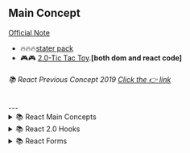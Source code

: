 

##  Main Concept
[Official Note](https://bappa-saha.web.app/)

- 🔥🔥🔥[stater pack ](https://github.com/bappasahabapi/react-core-concept/tree/starter)
- 🎮🎮  [2.0-Tic Tac Toy](https://github.com/bappasahabapi/react-core-concept/tree/02/main/tic-tac-toe).**[both dom and react code]**

<h6>📚 React Previous Concept 2019 <a href="https://github.com/bappasahabapi/ReactApp"> Click the 👉 link</a> </h6> 
--- 
 
<details>

<summary>📚 React Main Concepts</summary>


- 05 🔥 [1.10-Lifting-up-state](https://github.com/bappasahabapi/react-core-concept/tree/1.10-lifting-state-up)
- 04 🔥 [1.9-Handle React Form](https://github.com/bappasahabapi/react-core-concept/tree/1.9-handle-react-forms)
- 03 🔥 [1.3-conditional-rendering](https://github.com/bappasahabapi/react-core-concept/tree/1.3-conditional-redering).
- 02 🔥 [1.2-props](https://github.com/bappasahabapi/raect-manage-forms/tree/1.2-props).
- 01 🔥 **Handling with multiple inputs in one useState** [1.1-managing multiple input fields](https://github.com/bappasahabapi/raect-manage-forms/tree/1.1-managing-multiple-input-fields).
<br>
</details>

<details>

<summary>📚 React 2.0 Hooks</summary>

- 06 🔥 [React useState hook](https://github.com/bappasahabapi/react-core-concept/tree/2.0-react-useState-hook)

</details>
<details>

<summary>📚 React Forms </summary>

- 01 🔥 [React Forms](https://github.com/bappasahabapi/react-core-concept/tree/max-17-Working-with-form-user-input)

</details>


